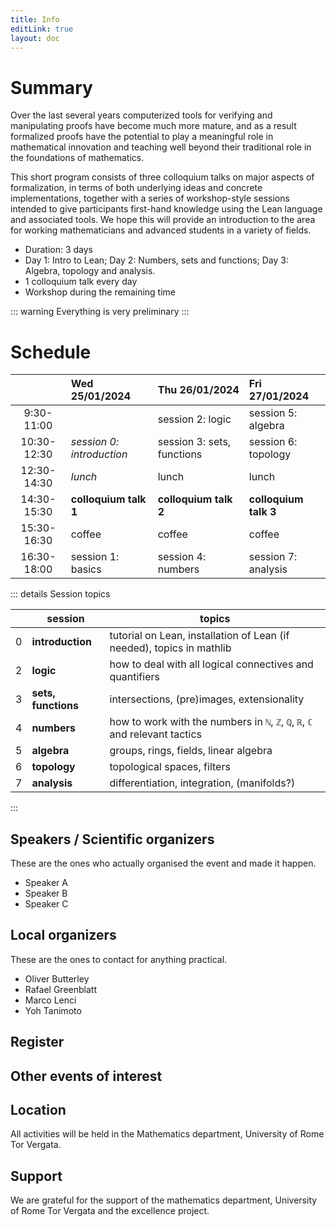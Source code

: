 ```yaml
---
title: Info
editLink: true
layout: doc
---
```


<!-- https://vitepress.dev/reference/default-theme-team-page -->

# Summary

Over the last several years computerized tools for verifying and manipulating proofs have become much more mature, and as a result formalized proofs have the potential to play a meaningful role in mathematical innovation and teaching well beyond their traditional role in the foundations of mathematics.

This short program consists of three colloquium talks on major aspects of formalization, in terms of both underlying ideas and concrete implementations, together with a series of workshop-style sessions intended to give participants first-hand knowledge using the Lean language and associated tools.  We hope this will provide an introduction to the area for working mathematicians and advanced students in a variety of fields.

- Duration: 3 days
- Day 1: Intro to Lean; Day 2: Numbers, sets and functions; Day 3: Algebra, topology and analysis.
- 1 colloquium talk every day
- Workshop during the remaining time

::: warning
  Everything is very preliminary
:::

# Schedule

|             | Wed 25/01/2024            | Thu 26/01/2024             | Fri 27/01/2024        |
| :---------: | :------------------------ | :------------------------- | :-------------------- |
| 9:30-11:00  |                           | session 2: logic           | session 5: algebra    |
| 10:30-12:30 | _session 0: introduction_ | session 3: sets, functions | session 6: topology   |
| 12:30-14:30 | _lunch_                   | lunch                      | lunch                 |
| 14:30-15:30 | **colloquium talk 1**     | **colloquium talk 2**      | **colloquium talk 3** |
| 15:30-16:30 | coffee                    | coffee                     | coffee                |
| 16:30-18:00 | session 1: basics         | session 4: numbers         | session 7: analysis   |

::: details Session topics

  |     | session             | topics                                                                       |
  | --- | ------------------- | ---------------------------------------------------------------------------- |
  | 0   | **introduction**    | tutorial on Lean, installation of Lean (if needed), topics in mathlib        |
  | 2   | **logic**           | how to deal with all logical connectives and quantifiers                     |
  | 3   | **sets, functions** | intersections, (pre)images, extensionality                                   |
  | 4   | **numbers**         | how to work with the numbers in `ℕ`, `ℤ`, `ℚ`, `ℝ`, `ℂ` and relevant tactics |
  | 5   | **algebra**         | groups, rings, fields, linear algebra                                        |
  | 6   | **topology**        | topological spaces, filters                                                  |
  | 7   | **analysis**        | differentiation, integration, (manifolds?)                                   |

::: 

## Speakers / Scientific organizers

These are the ones who actually organised the event and made it happen.

- Speaker A
- Speaker B
- Speaker C

## Local organizers

These are the ones to contact for anything practical.

- Oliver Butterley
- Rafael Greenblatt
- Marco Lenci
- Yoh Tanimoto

## Register

## Other events of interest

## Location

All activities will be held in the Mathematics department, University of Rome Tor Vergata.

## Support

We are grateful for the support of the mathematics department, University of Rome Tor Vergata and the excellence project.
